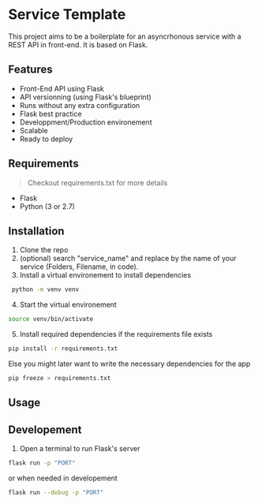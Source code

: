 # Service Template
This project aims to be a boilerplate for an asyncrhonous service with a REST API in front-end. It is based on Flask.

## Features
- Front-End API using Flask
- API versionning (using Flask's blueprint)
- Runs without any extra configuration
- Flask best practice
- Developpment/Production environement
- Scalable
- Ready to deploy


## Requirements
> Checkout requirements.txt for more details

- Flask
- Python (3 or 2.7)


## Installation
1. Clone the repo
2. (optional) search "service_name" and replace by the name of your service (Folders, Filename, in code).
3. Install a virtual environement to install dependencies
```bash
 python -m venv venv
```
4. Start the virtual environement
```bash
source venv/bin/activate
```
5. Install required dependencies if the requirements file exists
```bash
pip install -r requirements.txt
```
Else you might later want to write the necessary dependencies for the app
```bash
pip freeze > requirements.txt
```


## Usage
## Developement
1. Open a  terminal to run Flask's server
```bash
flask run -p "PORT"
```
or when needed in developement
```bash
flask run --debug -p "PORT"
```
